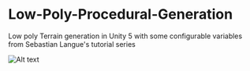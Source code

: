 # Low-Poly-Procedural-Generation
Low poly Terrain generation in Unity 5 with some configurable variables from Sebastian Langue's tutorial series

![Alt text](https://github.com/sikozonpc/Low-Poly-Procedural-Generation/blob/master/Screenshots/pic1.png "Screenshots")
